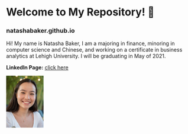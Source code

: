 # Welcome to My Repository! :wave:
### natashabaker.github.io

Hi! My name is Natasha Baker, I am a majoring in finance, minoring in computer science and Chinese, and working on a certificate in business analytics at Lehigh University. I will be graduating in May of 2021.

**LinkedIn Page:** [click here](www.linkedin.com/natashabaker14)

<img src = "https://github.com/natashabaker/natashabaker.github.io/blob/main/Profile_Picture.png" width = 20% height = 20%>


